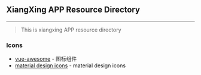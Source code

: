 ## XiangXing APP Resource Directory
*****
> This is xiangxing APP resource directory
### Icons
- [vue-awesome](https://github.com/Justineo/vue-awesome) - 图标组件
- [material design icons](https://material.io/tools/icons/?style=baseline) - material design icons
